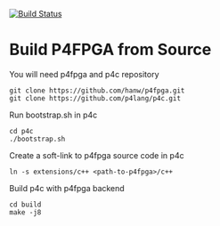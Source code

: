 [![Build Status](https://travis-ci.com/hanw/p4fpga.svg?token=QcAxzpNcQodXfewmHgNA&branch=master)](https://travis-ci.com/hanw/p4fpga)

# Build P4FPGA from Source

You will need p4fpga and p4c repository
```
git clone https://github.com/hanw/p4fpga.git
git clone https://github.com/p4lang/p4c.git
```

Run bootstrap.sh in p4c
```
cd p4c
./bootstrap.sh
```

Create a soft-link to p4fpga source code in p4c
```
ln -s extensions/c++ <path-to-p4fpga>/c++
```

Build p4c with p4fpga backend
```
cd build
make -j8
```

